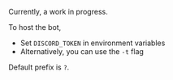 Currently, a work in progress.

To host the bot,

* Set `DISCORD_TOKEN` in environment variables
* Alternatively, you can use the `-t` flag

Default prefix is `?`.
